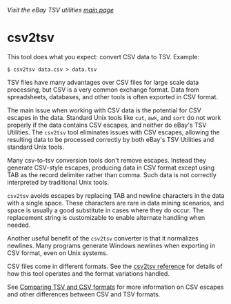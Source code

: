 _Visit the eBay TSV utilities [main page](../README.md)_

# csv2tsv

This tool does what you expect: convert CSV data to TSV. Example:
```
$ csv2tsv data.csv > data.tsv
```

TSV files have many advantages over CSV files for large scale data processing, but CSV is a very common exchange format. Data from spreadsheets, databases, and other tools is often exported in CSV format.

The main issue when working with CSV data is the potential for CSV escapes in the data. Standard Unix tools like `cut`, `awk`, and `sort` do not work properly if the data contains CSV escapes, and neither do eBay's TSV Utilities. The `csv2tsv` tool eliminates issues with CSV escapes, allowing the resulting data to be processed correctly by both eBay's TSV Utilities and standard Unix tools.

Many csv-to-tsv conversion tools don't remove escapes. Instead they generate CSV-style escapes, producing data in CSV format except using TAB as the record delimiter rather than comma. Such data is not correctly interpreted by traditional Unix tools. 

`csv2tsv` avoids escapes by replacing TAB and newline characters in the data with a single space. These characters are rare in data mining scenarios, and space is usually a good substitute in cases where they do occur. The replacement string is customizable to enable alternate handling when needed.

Another useful benefit of the `csv2tsv` converter is that it normalizes newlines. Many programs generate Windows newlines when exporting in CSV format, even on Unix systems.

CSV files come in different formats. See the [csv2tsv reference](../docs/ToolReference.md#csv2tsv-reference) for details of how this tool operates and the format variations handled.

See [Comparing TSV and CSV formats](../docs/comparing-tsv-and-csv.md) for more information on CSV escapes and other differences between CSV and TSV formats.

